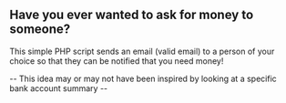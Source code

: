 ## Have you ever wanted to ask for money to someone? ##

This simple PHP script sends an email (valid email) to a person of your choice so that they can be notified that you need money!

-- This idea may or may not have been inspired by looking at a specific bank account summary --

